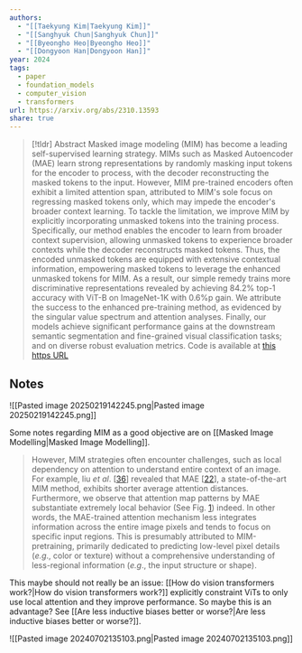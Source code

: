```yaml
---
authors:
  - "[[Taekyung Kim|Taekyung Kim]]"
  - "[[Sanghyuk Chun|Sanghyuk Chun]]"
  - "[[Byeongho Heo|Byeongho Heo]]"
  - "[[Dongyoon Han|Dongyoon Han]]"
year: 2024
tags:
  - paper
  - foundation_models
  - computer_vision
  - transformers
url: https://arxiv.org/abs/2310.13593
share: true
---
```

> [!tldr] Abstract
> Masked image modeling (MIM) has become a leading self-supervised learning strategy. MIMs such as Masked Autoencoder (MAE) learn strong representations by randomly masking input tokens for the encoder to process, with the decoder reconstructing the masked tokens to the input. However, MIM pre-trained encoders often exhibit a limited attention span, attributed to MIM's sole focus on regressing masked tokens only, which may impede the encoder's broader context learning. To tackle the limitation, we improve MIM by explicitly incorporating unmasked tokens into the training process. Specifically, our method enables the encoder to learn from broader context supervision, allowing unmasked tokens to experience broader contexts while the decoder reconstructs masked tokens. Thus, the encoded unmasked tokens are equipped with extensive contextual information, empowering masked tokens to leverage the enhanced unmasked tokens for MIM. As a result, our simple remedy trains more discriminative representations revealed by achieving 84.2% top-1 accuracy with ViT-B on ImageNet-1K with 0.6%p gain. We attribute the success to the enhanced pre-training method, as evidenced by the singular value spectrum and attention analyses. Finally, our models achieve significant performance gains at the downstream semantic segmentation and fine-grained visual classification tasks; and on diverse robust evaluation metrics. Code is available at [this https URL](https://github.com/naver-ai/lut)


## Notes

![[Pasted image 20250219142245.png|Pasted image 20250219142245.png]]

 Some notes regarding MIM as a good objective are on [[Masked Image Modelling|Masked Image Modelling]].

> However, MIM strategies often encounter challenges, such as local dependency on attention to understand entire context of an image. For example, liu _et al_. [[36](https://arxiv.org/html/2310.13593v2#bib.bib36)] revealed that MAE [[22](https://arxiv.org/html/2310.13593v2#bib.bib22)], a state-of-the-art MIM method, exhibits shorter average attention distances. Furthermore, we observe that attention map patterns by MAE substantiate extremely local behavior (See Fig. [1](https://arxiv.org/html/2310.13593v2#S2.F1 "Figure 1 ‣ 2.1.2 MIM formulation itself falls short in learning broader contexts. ‣ 2.1 MIM and Beyond ‣ 2 Preliminary ‣ Learning with Unmasked Tokens Drives Stronger Vision Learners")) indeed. In other words, the MAE-trained attention mechanism less integrates information across the entire image pixels and tends to focus on specific input regions. This is presumably attributed to MIM-pretraining, primarily dedicated to predicting low-level pixel details (_e.g_., color or texture) without a comprehensive understanding of less-regional information (_e.g_., the input structure or shape).

This maybe should not really be an issue: [[How do vision transformers work?|How do vision transformers work?]] explicitly constraint ViTs to only use local attention and they improve performance. So maybe this is an advantage? See [[Are less inductive biases better or worse?|Are less inductive biases better or worse?]].


![[Pasted image 20240702135103.png|Pasted image 20240702135103.png]]
